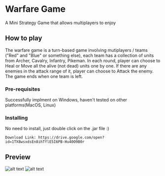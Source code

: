 # Warfare Game

A Mini Strategy Game that allows multiplayers to enjoy

## How to play

The warfare game is a turn-based game involving mutiplayers / teams ("Red" and "Blue" or something else), each team has a collection of units from Archer, Cavalry, Infantry, Pikeman. In each round, player can choose to Heal or Move all the alive (not dead) units one by one. If there are any enemies in the attack range of it, player can choose to Attack the enemy. The game ends when one team is left. 

### Pre-requisites


Successfully implment on Windows, haven't tested on other platforms(MacOS, Linux)


### Installing

No need to install, just double click on the .jar file :)

```
Download Link: https://drive.google.com/open?id=1TX8wsxdsEn8ihTflE5I6PB-Hu40O9B0r

```

## Preview
![alt text](https://user-images.githubusercontent.com/28923318/33528024-93267196-d895-11e7-93a4-6bed6d8b48ec.jpg)
![alt text](https://user-images.githubusercontent.com/28923318/33528025-9665c76c-d895-11e7-82dd-1f7c92fd910f.jpg)
